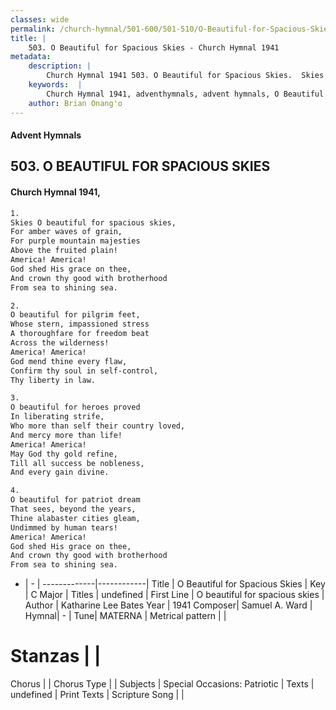 ```yaml
---
classes: wide
permalink: /church-hymnal/501-600/501-510/O-Beautiful-for-Spacious-Skies/
title: |
    503. O Beautiful for Spacious Skies - Church Hymnal 1941
metadata:
    description: |
        Church Hymnal 1941 503. O Beautiful for Spacious Skies.  Skies O beautiful for spacious skies,  For amber waves of grain,  For purple mountain majesties  Above the fruited plain!  America! America!  God shed His grace on thee,  And crown thy good with brotherhood  From sea to shining sea. 
    keywords:  |
        Church Hymnal 1941, adventhymnals, advent hymnals, O Beautiful for Spacious Skies, O beautiful for spacious skies. 
    author: Brian Onang'o
---
```


#### Advent Hymnals
## 503. O BEAUTIFUL FOR SPACIOUS SKIES
####  Church Hymnal 1941,

```txt
1.
Skies O beautiful for spacious skies, 
For amber waves of grain, 
For purple mountain majesties 
Above the fruited plain! 
America! America! 
God shed His grace on thee, 
And crown thy good with brotherhood 
From sea to shining sea. 

2.
O beautiful for pilgrim feet, 
Whose stern, impassioned stress 
A thoroughfare for freedom beat 
Across the wilderness! 
America! America! 
God mend thine every flaw, 
Confirm thy soul in self-control, 
Thy liberty in law. 

3.
O beautiful for heroes proved 
In liberating strife, 
Who more than self their country loved, 
And mercy more than life! 
America! America! 
May God thy gold refine, 
Till all success be nobleness, 
And every gain divine. 

4.
O beautiful for patriot dream 
That sees, beyond the years, 
Thine alabaster cities gleam, 
Undimmed by human tears! 
America! America! 
God shed His grace on thee, 
And crown thy good with brotherhood 
From sea to shining sea.

```

- |   -  |
-------------|------------|
Title | O Beautiful for Spacious Skies |
Key | C Major |
Titles | undefined |
First Line | O beautiful for spacious skies |
Author | Katharine Lee Bates
Year | 1941
Composer| Samuel A. Ward |
Hymnal|  - |
Tune| MATERNA |
Metrical pattern | |
# Stanzas |  |
Chorus |  |
Chorus Type |  |
Subjects | Special Occasions: Patriotic |
Texts | undefined |
Print Texts | 
Scripture Song |  |
    
